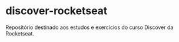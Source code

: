 # discover-rocketseat
Repositório destinado aos estudos e exercícios do curso Discover da Rocketseat.
